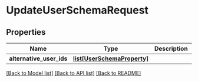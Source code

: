 # UpdateUserSchemaRequest


## Properties
Name | Type | Description | Notes
------------ | ------------- | ------------- | -------------
**alternative_user_ids** | [**list[UserSchemaProperty]**](UserSchemaProperty.md) |  | 

[[Back to Model list]](../README.md#documentation-for-models) [[Back to API list]](../README.md#documentation-for-api-endpoints) [[Back to README]](../README.md)


